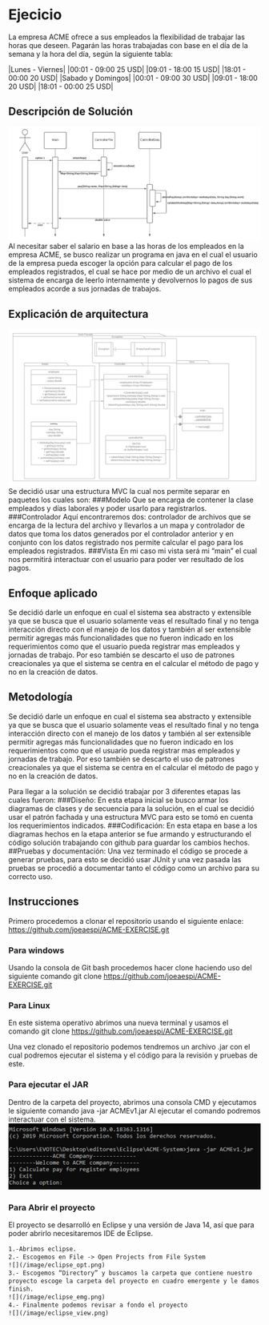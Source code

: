 # Ejecicio
La empresa ACME ofrece a sus empleados la flexibilidad de trabajar las horas que deseen. Pagarán las horas trabajadas con base en el día de la semana y la hora del día, según la siguiente tabla: 

|Lunes - Viernes|
|00:01 - 09:00 25 USD|
|09:01 - 18:00 15 USD|
|18:01 - 00:00 20 USD|
|Sabado y Domingos|
|00:01 - 09:00 30 USD|
|09:01 - 18:00 20 USD|
|18:01 - 00:00 25 USD|

## Descripción de Solución 
![](/image/SequenceDiagram.png)
Al necesitar saber el salario en base a las horas de los empleados en la empresa ACME, se busco realizar un programa en java en el cual el usuario de la empresa pueda escoger la opción para calcular el pago de los empleados registrados, el cual se hace por medio de un archivo el cual el sistema de encarga de leerlo internamente y devolvernos lo pagos de sus empleados acorde a sus jornadas de trabajos.

## Explicación de arquitectura 
![](/image/ClassDiagram.png)
Se decidió usar una estructura MVC la cual nos permite separar en paquetes los cuales son:
###Modelo
Que se encarga de contener la clase empleados y días laborales y poder usarlo para registrarlos.
###Controlador
Aquí encontraremos dos: controlador de archivos que se encarga de la lectura del archivo y llevarlos a un mapa y controlador de datos que toma los datos generados por el controlador anterior y en conjunto con los datos registrado nos permite calcular el pago para los empleados registrados.
###Vista
 En mi caso mi vista será mi “main” el cual nos permitirá interactuar con el usuario para poder ver resultado de los pagos.


## Enfoque aplicado 
Se decidió darle un enfoque en cual el sistema sea abstracto y extensible ya que se busca que el usuario solamente veas el resultado final y no tenga interacción directo con el manejo de los datos y también al ser extensible permitir agregas más funcionalidades que no fueron indicado en los requerimientos como que el usuario pueda registrar mas empleados y jornadas de trabajo.
Por eso también se descarto el uso de patrones creacionales ya que el sistema se centra en el calcular el método de pago y no en la creación de datos. 

## Metodología 
Se decidió darle un enfoque en cual el sistema sea abstracto y extensible ya que se busca que el usuario solamente veas el resultado final y no tenga interacción directo con el manejo de los datos y también al ser extensible permitir agregas más funcionalidades que no fueron indicado en los requerimientos como que el usuario pueda registrar mas empleados y jornadas de trabajo.
Por eso también se descarto el uso de patrones creacionales ya que el sistema se centra en el calcular el método de pago y no en la creación de datos. 

Para llegar a la solución se decidió trabajar por 3 diferentes etapas las cuales fueron:
###Diseño: 
En esta etapa inicial se busco armar los diagramas de clases y de secuencia para la solución, en el cual se decidió usar el patrón fachada y una estructura MVC para esto se tomó en cuenta los requerimientos indicados.
###Codificación: 
En esta etapa en base a los diagramas hechos en la etapa anterior se fue armando y estructurando el código solución trabajando con github para guardar los cambios hechos.
##Pruebas y documentación: 
Una vez terminado el código se procede a generar pruebas, para esto se decidió usar JUnit y una vez pasada las pruebas se procedió a documentar tanto el código como un archivo para su correcto uso.

## Instrucciones
Primero procedemos a clonar el repositorio usando el siguiente enlace:
https://github.com/joeaespi/ACME-EXERCISE.git

### Para windows
Usando la consola de Git bash procedemos hacer clone haciendo uso del siguiente comando
git clone  https://github.com/joeaespi/ACME-EXERCISE.git

### Para Linux
En este sistema operativo abrimos una nueva terminal y usamos el comando 
git clone  https://github.com/joeaespi/ACME-EXERCISE.git


Una vez clonado el repositorio podemos tendremos un archivo .jar con el cual podremos ejecutar el sistema y el código para la revisión y pruebas de este.

### Para ejecutar el JAR
Dentro de la carpeta del proyecto, abrimos una consola CMD y ejecutamos le siguiente comando
java -jar ACMEv1.jar 
Al ejecutar el comando podremos interactuar con el sistema.
![](/image/cmd.png)

### Para Abrir el proyecto
El proyecto se desarrolló en Eclipse y una versión de Java 14, así que para poder abrirlo necesitaremos IDE de Eclipse.
```
1.-Abrimos eclipse.
2.- Escogemos en File -> Open Projects from File System
![](/image/eclipse_opt.png)
3.- Escogemos “Directory” y buscamos la carpeta que contiene nuestro proyecto escoge la carpeta del proyecto en cuadro emergente y le damos finish.
![](/image/eclipse_emg.png)
4.- Finalmente podemos revisar a fondo el proyecto
![](/image/eclipse_view.png)
```
